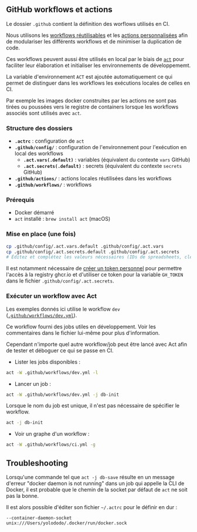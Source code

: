## GitHub workflows et actions

Le dossier `.github` contient la définition des worflows utilisés en CI.

Nous utilisons les [workflows réutilisables](https://docs.github.com/en/actions/concepts/workflows-and-actions/reusable-workflows#about-reusable-workflows) et les [actions personnalisées](https://docs.github.com/en/actions/concepts/workflows-and-actions/custom-actions) afin de modulariser les différents workflows et de minimiser la duplication de code.

Ces workflows peuvent aussi être utilisés en local par le biais de [`act`](https://nektosact.com/) pour faciliter leur élaboration et initialiser les environnements de développememt.

La variable d'environnement `ACT` est ajoutée automatiquement ce qui permet de distinguer dans les workflows les exécutions locales de celles en CI.

Par exemple les images docker construites par les actions ne sont pas tirées ou poussées vers le registre de containers lorsque les workflows associés sont utilisés avec `act`.

### Structure des dossiers

- **`.actrc`** : configuration de `act`
- **`.github/config/`** : configuration de l'environnement pour l'exécution en local des workflows
  - **`.act.vars(.default)`** : variables (équivalent du contexte `vars` GitHub)
  - **`.act.secrets(.default)`** : secrets (équivalent du contexte `secrets` GitHub)
- **`.github/actions/`** : actions locales réutilisées dans les workflows
- **`.github/workflows/`** : workflows

### Prérequis

- Docker démarré
- `act` installé : `brew install act` (macOS)

### Mise en place (une fois)

```sh
cp .github/config/.act.vars.default .github/config/.act.vars
cp .github/config/.act.secrets.default .github/config/.act.secrets
# Éditez et complétez les valeurs nécessaires (IDs de spreadsheets, clés API…)
```

Il est notamment nécessaire de [créer un token personnel](https://docs.github.com/en/authentication/keeping-your-account-and-data-secure/managing-your-personal-access-tokens#creating-a-personal-access-token-classic) pour permettre l'accès à la registry ghcr.io et d'utiliser ce token pour la variable `GH_TOKEN` dans le fichier `.github/config/.act.secrets`.

### Exécuter un workflow avec Act

Les exemples donnés ici utilise le workflow `dev` ([`.github/workflows/dev.yml`](./workflows/dev.yml)).

Ce workflow fourni des jobs utiles en développement. Voir les commentaires dans le fichier lui-même pour plus d'information.

Cependant n'importe quel autre workflow/job peut être lancé avec Act afin de tester et déboguer ce qui se passe en CI.

- Lister les jobs disponibles :

```sh
act -W .github/workflows/dev.yml -l
```

- Lancer un job :

```sh
act -W .github/workflows/dev.yml -j db-init
```

Lorsque le nom du job est unique, il n'est pas nécessaire de spécifier le workflow.

```sh
act -j db-init
```

- Voir un graphe d'un workflow :

```sh
act -W .github/workflows/ci.yml -g
```

## Troubleshooting

Lorsqu'une commande tel que `act -j db-save` résulte en un message d'erreur "docker daemon is not running" dans un job qui appelle la CLI de Docker, il est probable que le chemin de la socket par défaut de `act` ne soit pas la bonne.

Il est alors possible d'éditer son fichier `~/.actrc` pour le définir en dur :

```
--container-daemon-socket unix:///Users/yolododo/.docker/run/docker.sock
```

